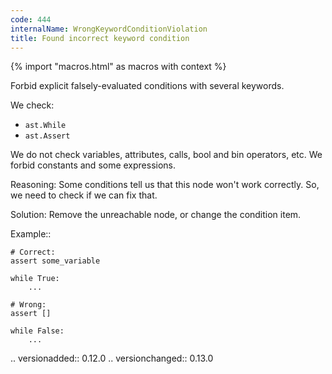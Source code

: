 ```yaml
---
code: 444
internalName: WrongKeywordConditionViolation
title: Found incorrect keyword condition
---
```


{% import "macros.html" as macros with context %}

Forbid explicit falsely-evaluated conditions with several keywords.

We check:

  - `ast.While`
  - `ast.Assert`

We do not check variables, attributes, calls, bool and bin operators,
etc. We forbid constants and some expressions.

Reasoning: Some conditions tell us that this node won't work correctly.
So, we need to check if we can fix that.

Solution: Remove the unreachable node, or change the condition item.

Example::

    # Correct:
    assert some_variable
    
    while True:
        ...
    
    # Wrong:
    assert []
    
    while False:
        ...

.. versionadded:: 0.12.0 .. versionchanged:: 0.13.0